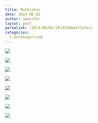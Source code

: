 ```yaml
---
title: Mathletes
date: 2014-06-02
author: Jennifer
layout: post
permalink: /2014/06/02/2014528mathletes/
categories:
  - Uncategorized
---
```

<div class="image-gallery-wrapper">
  <p>
    <img src="http://static1.squarespace.com/static/50db6bb3e4b015296cd43789/50dfa5b1e4b0dc6320e0b5ea/538cc842e4b0942d9665ba29/1430547642506/2014-05-18+13.35.16.jpg.16.jpg?format=original" />
  </p>

  <p>
    <img src="http://static1.squarespace.com/static/50db6bb3e4b015296cd43789/50dfa5b1e4b0dc6320e0b5ea/538cc83ee4b0942d9665ba1b/1430547674601/2014-05-18+13.34.13.jpg.13.jpg?format=original" />
  </p>

  <p>
    <img src="http://static1.squarespace.com/static/50db6bb3e4b015296cd43789/50dfa5b1e4b0dc6320e0b5ea/538cc83ae4b0942d9665ba0f/1401735266714/2014-05-18+13.25.30.jpg.30.jpg?format=original" />
  </p>

  <p>
    <img src="http://static1.squarespace.com/static/50db6bb3e4b015296cd43789/50dfa5b1e4b0dc6320e0b5ea/538cc847e4b0c0ab0838c858/1401735250033/2014-05-18+13.53.04.jpg.04.jpg?format=original" />
  </p>

  <p>
    <img src="http://static1.squarespace.com/static/50db6bb3e4b015296cd43789/50dfa5b1e4b0dc6320e0b5ea/52fd469fe4b0c3ca59bbc563/1392331199098/2014-01-12+14.39.35.jpg.35.jpg?format=original" />
  </p>

  <p>
    <img src="http://static1.squarespace.com/static/50db6bb3e4b015296cd43789/50dfa5b1e4b0dc6320e0b5ea/52fd4694e4b0c3ca59bbc543/1392331236435/2014-01-12+14.39.43.jpg.43.jpg?format=original" />
  </p>

  <p>
    <img src="http://static1.squarespace.com/static/50db6bb3e4b015296cd43789/50dfa5b1e4b0dc6320e0b5ea/52fd46ace4b0497565b17a1f/1392331148972/2014-01-12+13.35.58.jpg.58.jpg?format=original" />
  </p>

  <p>
    <img src="http://static1.squarespace.com/static/50db6bb3e4b015296cd43789/50dfa5b1e4b0dc6320e0b5ea/52fd46b3e4b0497565b17a32/1392331081392/2014-01-12+13.13.41.jpg.41.jpg?format=original" />
  </p>
</div>
